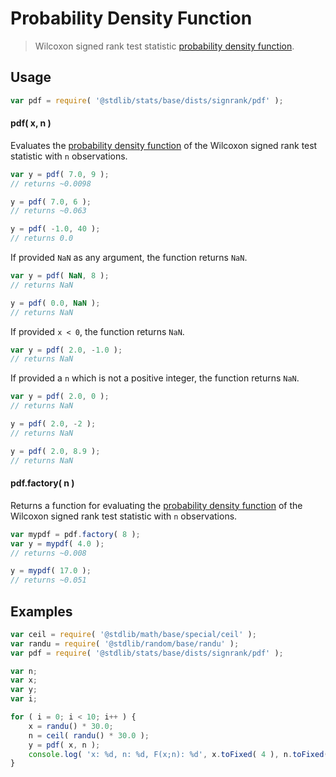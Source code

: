 <!--

@license Apache-2.0

Copyright (c) 2020 The Stdlib Authors.

Licensed under the Apache License, Version 2.0 (the "License");
you may not use this file except in compliance with the License.
You may obtain a copy of the License at

   http://www.apache.org/licenses/LICENSE-2.0

Unless required by applicable law or agreed to in writing, software
distributed under the License is distributed on an "AS IS" BASIS,
WITHOUT WARRANTIES OR CONDITIONS OF ANY KIND, either express or implied.
See the License for the specific language governing permissions and
limitations under the License.

-->

# Probability Density Function

> Wilcoxon signed rank test statistic [probability density function][pdf].

<section class="intro">

</section>

<!-- /.intro -->

<section class="usage">

## Usage

```javascript
var pdf = require( '@stdlib/stats/base/dists/signrank/pdf' );
```

#### pdf( x, n )

Evaluates the [probability density function][pdf] of the Wilcoxon signed rank test statistic with `n` observations.

```javascript
var y = pdf( 7.0, 9 );
// returns ~0.0098

y = pdf( 7.0, 6 );
// returns ~0.063

y = pdf( -1.0, 40 );
// returns 0.0
```

If provided `NaN` as any argument, the function returns `NaN`.

```javascript
var y = pdf( NaN, 8 );
// returns NaN

y = pdf( 0.0, NaN );
// returns NaN
```

If provided `x < 0`, the function returns `NaN`.

```javascript
var y = pdf( 2.0, -1.0 );
// returns NaN
```

If provided a `n` which is not a positive integer, the function returns `NaN`.

```javascript
var y = pdf( 2.0, 0 );
// returns NaN

y = pdf( 2.0, -2 );
// returns NaN

y = pdf( 2.0, 8.9 );
// returns NaN
```

#### pdf.factory( n )

Returns a function for evaluating the [probability density function][pdf] of the Wilcoxon signed rank test statistic with `n` observations.

```javascript
var mypdf = pdf.factory( 8 );
var y = mypdf( 4.0 );
// returns ~0.008

y = mypdf( 17.0 );
// returns ~0.051
```

</section>

<!-- /.usage -->

<section class="examples">

## Examples

<!-- eslint no-undef: "error" -->

```javascript
var ceil = require( '@stdlib/math/base/special/ceil' );
var randu = require( '@stdlib/random/base/randu' );
var pdf = require( '@stdlib/stats/base/dists/signrank/pdf' );

var n;
var x;
var y;
var i;

for ( i = 0; i < 10; i++ ) {
    x = randu() * 30.0;
    n = ceil( randu() * 30.0 );
    y = pdf( x, n );
    console.log( 'x: %d, n: %d, F(x;n): %d', x.toFixed( 4 ), n.toFixed( 4 ), y.toFixed( 4 ) );
}
```

</section>

<!-- /.examples -->

<section class="links">

[pdf]: https://en.wikipedia.org/wiki/Cumulative_distribution_function

</section>

<!-- /.links -->
